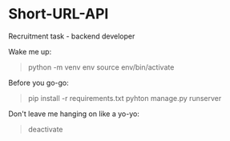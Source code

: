 # Short-URL-API
Recruitment task - backend developer

Wake me up:
> python -m venv env
> source env/bin/activate

Before you go-go:
> pip install -r requirements.txt
> pyhton manage.py runserver

Don't leave me hanging on like a yo-yo:
> deactivate

